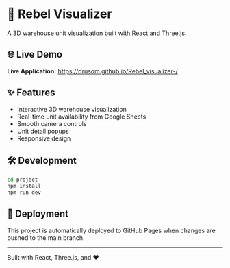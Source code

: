 # 🏢 Rebel Visualizer

A 3D warehouse unit visualization built with React and Three.js.

## 🌐 Live Demo

**Live Application:** https://drusom.github.io/Rebel_visualizer-/

## ✨ Features

- Interactive 3D warehouse visualization
- Real-time unit availability from Google Sheets
- Smooth camera controls
- Unit detail popups
- Responsive design

## 🛠️ Development

```bash
cd project
npm install
npm run dev
```

## 🚀 Deployment

This project is automatically deployed to GitHub Pages when changes are pushed to the main branch.

---

Built with React, Three.js, and ❤️ 